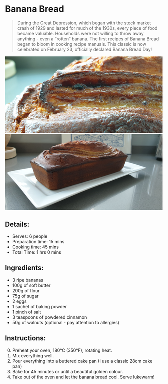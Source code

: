 # Banana Bread

> During the Great Depression, which began with the stock market crash of 1929 and lasted for much of the 1930s, every piece of food became valuable. Households were not willing to throw away anything - even a “rotten” banana. The first recipes of Banana Bread began to bloom in cooking recipe manuals. This classic is now celebrated on February 23, officially declared Banana Bread Day!

![Banana Bread](https://github.com/anamorph/recettes/blob/master/photos/fr-dessert-banana_bread-01.jpg?raw=true)
![Banana Bread](https://github.com/anamorph/recettes/blob/master/photos/fr-dessert-banana_bread-02.jpg?raw=true)

## Details:
* Serves: 6 people
* Preparation time: 15 mins
* Cooking time: 45 mins
* Total Time: 1 hrs 0 mins

## Ingredients:
* 3 ripe bananas
* 100g of soft butter
* 200g of flour
* 75g of sugar
* 2 eggs
* 1 sachet of baking powder
* 1 pinch of salt
* 3 teaspoons of powdered cinnamon
* 50g of walnuts (optional - pay attention to allergies)

## Instructions:
0. Preheat your oven, 180°C (350°F), rotating heat.
1. Mix everything well.
2. Pour everything into a buttered cake pan (I use a classic 28cm cake pan)
3. Bake for 45 minutes or until a beautiful golden colour.
4. Take out of the oven and let the banana bread cool. Serve lukewarm!